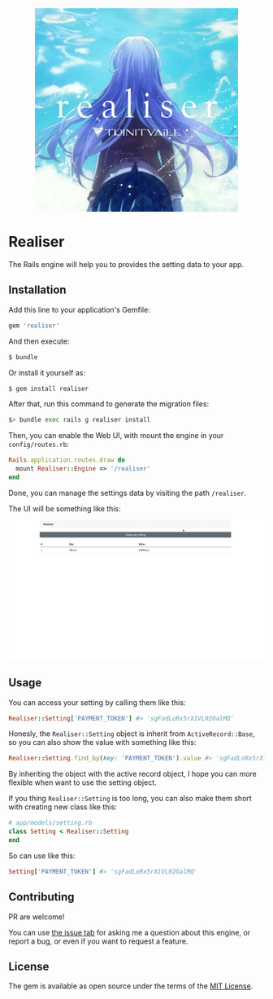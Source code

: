 
<p align="center">
  <a href="https://rubyonrails.org/" target="_blank" rel="noopener noreferrer">
    <img src="image.webp" width="400">
  </a>
</p>

# Realiser
The Rails engine will help you to provides the setting data to your app.

## Installation
Add this line to your application's Gemfile:

```ruby
gem 'realiser'
```

And then execute:
```bash
$ bundle
```

Or install it yourself as:
```bash
$ gem install realiser
```

After that, run this command to generate the migration files:

```sh
$> bundle exec rails g realiser install
```

Then, you can enable the Web UI, with mount the engine in your `config/routes.rb`:

```rb
Rails.application.routes.draw do
  mount Realiser::Engine => '/realiser'
end
```
Done, you can manage the settings data by visiting the path `/realiser`.

The UI will be something like this:

![preview](preview.gif)

## Usage

You can access your setting by calling them like this:

```rb
Realiser::Setting['PAYMENT_TOKEN'] #> 'sgFadLoRx5rX1VL02OalMQ' 
```

Honesly, the `Realiser::Setting` object is inherit from `ActiveRecord::Base`, so you can also show the value with something like this:

```rb
Realiser::Setting.find_by(key: 'PAYMENT_TOKEN').value #> 'sgFadLoRx5rX1VL02OalMQ' 
```

By inheriting the object with the active record object, I hope you can more flexible when want to use the setting object.

If you thing `Realiser::Setting` is too long, you can also make them short with creating new class like this:

```rb
# app/models/setting.rb
class Setting < Realiser::Setting
end
```

So can use like this:

```rb
Setting['PAYMENT_TOKEN'] #> 'sgFadLoRx5rX1VL02OalMQ' 
```

## Contributing
PR are welcome! 

You can use [the issue tab](https://github.com/philiplambok/realiser/issues) for asking me a question about this engine, or report a bug, or even if you want to request a feature.

## License
The gem is available as open source under the terms of the [MIT License](https://opensource.org/licenses/MIT).
